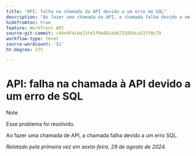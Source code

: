 ```yaml
---
title: "API: falha na chamada da API devido a um erro de SQL"
description: "Ao fazer uma chamada de API, a chamada falha devido a um erro de SQL."
hidefromtoc: true
feature: Workfront API
source-git-commit: c94e9f4cbe23fe5f9e681eb672585dca237f0c79
workflow-type: tm+mt
source-wordcount: '51'
ht-degree: 17%

---
```


# API: falha na chamada à API devido a um erro de SQL

>[!NOTE]
>
>Esse problema foi resolvido.

Ao fazer uma chamada de API, a chamada falha devido a um erro SQL.

_Relatado pela primeira vez em sexta-feira, 29 de agosto de 2024._
